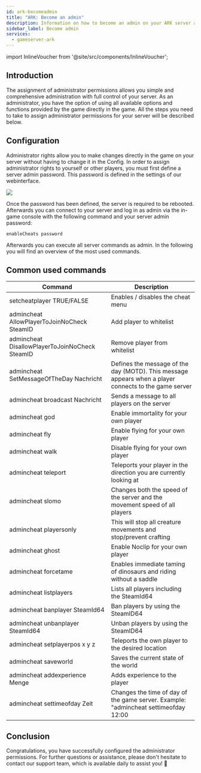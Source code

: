 ```yaml
---
id: ark-becomeadmin
title: "ARK: Become an admin"
description: Information on how to become an admin on your ARK server at ZAP-Hosting 
sidebar_label: Become admin
services:
  - gameserver-ark
---
```


import InlineVoucher from '@site/src/components/InlineVoucher';

## Introduction
The assignment of administrator permissions allows you simple and comprehensive administration with full control of your server. As an administrator, you have the option of using all available options and functions provided by the game directly in the game. All the steps you need to take to assign administrator permissions for your server will be described below. 
<InlineVoucher />

## Configuration

Administrator rights allow you to make changes directly in the game on your server without having to change it in the Config. In order to assign administrator rights to yourself or other players, you must first define a server admin password. This password is defined in the settings of our webinterface.

![](https://screensaver01.zap-hosting.com/index.php/s/kLEsKbT6RN6c7Na/preview)

Once the password has been defined, the server is required to be rebooted. Afterwards you can connect to your server and log in as admin via the in-game console with the following command and your server admin password:

```
enableCheats password
```



Afterwards you can execute all server commands as admin. In the following you will find an overview of the most used commands. 



## Common used commands

| Command                                        | Description                                                  |
| ---------------------------------------------- | ------------------------------------------------------------ |
| setcheatplayer TRUE/FALSE                      | Enables / disables the cheat menu                            |
| admincheat AllowPlayerToJoinNoCheck SteamID    | Add player to whitelist                                      |
| admincheat DisallowPlayerToJoinNoCheck SteamID | Remove player from whitelist                                 |
| admincheat SetMessageOfTheDay Nachricht        | Defines the message of the day (MOTD). This message appears when a player connects to the game server |
| admincheat broadcast Nachricht                 | Sends a message to all players on the server                 |
| admincheat god                                 | Enable immortality for your own player                       |
| admincheat fly                                 | Enable flying for your own player                            |
| admincheat walk                                | Disable flying for your own player                           |
| admincheat teleport                            | Teleports your player in the direction you are currently looking at |
| admincheat slomo                               | Changes both the speed of the server and the movement speed of all players |
| admincheat playersonly                         | This will stop all creature movements and stop/prevent crafting |
| admincheat ghost                               | Enable Noclip for your own player                            |
| admincheat forcetame                           | Enables immediate taming of dinosaurs and riding without a saddle |
| admincheat listplayers                         | Lists all players including the SteamId64                    |
| admincheat banplayer SteamId64                 | Ban players by using the SteamID64                           |
| admincheat unbanplayer SteamId64               | Unban players by using the SteamID64                         |
| admincheat setplayerpos x y z                  | Teleports the own player to the desired location             |
| admincheat saveworld                           | Saves the current state of the world                         |
| admincheat addexperience Menge                 | Adds experience to the player                                |
| admincheat settimeofday Zeit                   | Changes the time of day of the game server. Example: "admincheat settimeofday 12:00 |


## Conclusion

Congratulations, you have successfully configured the administrator permissions. For further questions or assistance, please don't hesitate to contact our support team, which is available daily to assist you! 🙂

<InlineVoucher />
